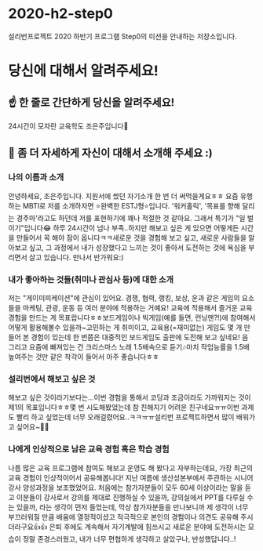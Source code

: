 # 2020-h2-step0
설리번프로젝트 2020 하반기 프로그램 Step0의 미션을 안내하는 저장소입니다.

# 당신에 대해서 알려주세요!

## ☝️ 한 줄로 간단하게 당신을 알려주세요!
24시간이 모자란 교육학도 조은주입니다🥰

## 🙌 좀 더 자세하게 자신이 대해서 소개해 주세요 :)

### 나의 이름과 소개
안녕하세요, 조은주입니다. 지원서에 썼던 자기소개 한 번 더 써먹을게요ㅎㅎ 요즘 유행하는 MBTI로 저를 소개하자면 ⭐완벽한 ESTJ형⭐입니다. '워커홀릭', '목표를 향해 달리는 경주마'라고도 하던데 저를 표현하기에 꽤나 적절한 것 같아요. 그래서 특기가 "일 벌이기"입니다😂 하루 24시간이 넘나 부족..하지만 해보고 싶은 게 있으면 어떻게든 시간을 만들어서 꼭 해야 잠이 옵니다ㅋㅋ새로운 것을 경험해 보고 싶고, 새로운 사람들을 알아보고 싶고, 그 과정에서 내가 성장했다고 느끼는 것이 좋아서 도전하는 것에 욕심을 부리면서 살고 있습니다. 만나서 반가워요:)

### 내가 좋아하는 것들(취미나 관심사 등)에 대한 소개
저는 "게이미피케이션"에 관심이 있어요. 경쟁, 협력, 랭킹, 보상, 운과 같은 게임의 요소들을 마케팅, 관광, 운동 등 여러 분야에 적용하는 거예요! 교육에 적용해서 즐거운 교육 경험을 만드는 게 목표랍니다ㅎㅎ보드게임이나 빅게임(예를 들면, 런닝맨?!)에 참여해서 어떻게 활용해볼수 있을까~고민하는 게 취미이고, 교육용(=재미없는) 게임도 몇 개 만들어 본 경험이 있는데 한 번쯤은 대중적인 보드게임도 출판에 도전해 보고 싶네요! 음 그리고 요즘에 빠져있는 건 크리스마스 노래 1.5배속으로 듣기🎶마치 작업능률을 1.5배 높여주는 것만 같은 착각이 들어서 아주 좋습니다ㅎㅎ

### 설리번에서 해보고 싶은 것
해보고 싶은 것이라기보다는...이번 경험을 통해서 코딩과 조금이라도 가까워지는 것이 제1의 목표입니다ㅎㅎ몇 번 시도해봤었는데 참 친해지기 어려운 친구네요ㅠㅠ이번 과제도 빨리 하고 싶었는데 너무 오래걸렸어요..ㅋㅋㅠㅠ설리번 프로젝트하면서 많이 배워가고 싶어요~👩‍💻

### 나에게 인상적으로 남은 교육 경험 혹은 학습 경험
나름 많은 교육 프로그램에 참여도 해보고 운영도 해 봤다고 자부하는데요, 가장 최근의 교육 경험이 인상적이어서 공유해봅니다! 지난 여름에 생산성본부에서 주관하는 시니어 강사 양성과정을 보조했었어요. 처음에는 참가자분들이 모두 60세 이상이라는 말을 듣고 이분들이 강사로서 강의를 제대로 진행하실 수 있을까, 강의실에서 PPT를 다루실 수는 있을까, 라는 생각이 먼저 들었는데, 막상 참가자분들을 만나보니까 제 생각이 너무 부끄러워질 만큼 배움에 열정적이셨고 적극적으로 본인의 경험이나 의견도 공유해 주시더라구요👍👍 은퇴 후에도 계속해서 자기계발에 힘쓰시고 새로운 분야에 도전하시는 모습이 정말 존경스러웠고, 내가 너무 편협하게 생각하고 살았구나, 반성했답니다..!
